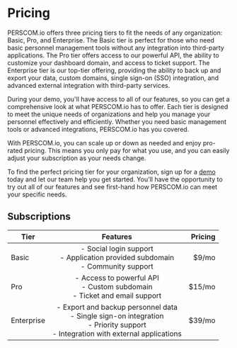 # Pricing

PERSCOM.io offers three pricing tiers to fit the needs of any organization: Basic, Pro, and Enterprise. The Basic tier is perfect for those
who need basic personnel management tools without any integration into third-party applications. The Pro tier offers access to our powerful
API, the ability to customize your dashboard domain, and access to ticket support. The Enterprise tier is our top-tier offering, providing
the ability to back up and export your data, custom domains, single sign-on (SSO) integration, and advanced external integration with
third-party services.

During your demo, you'll have access to all of our features, so you can get a comprehensive look at what PERSCOM.io has to offer. Each tier
is designed to meet the unique needs of organizations and help you manage your personnel effectively and efficiently. Whether you need basic
management tools or advanced integrations, PERSCOM.io has you covered.

With PERSCOM.io, you can scale up or down as needed and enjoy pro-rated pricing. This means you only pay for what you use, and you can
easily adjust your subscription as your needs change.

To find the perfect pricing tier for your organization, sign up for a [demo](https://perscom.io/register) today and let our team help you
get started. You'll have the opportunity to try out all of our features and see first-hand how PERSCOM.io can meet your specific needs.

## Subscriptions

| Tier       |                                                                Features                                                                 | Pricing |
| ---------- | :-------------------------------------------------------------------------------------------------------------------------------------: | ------: |
| Basic      |                           - Social login support<br/>- Application provided subdomain<br/>- Community support                           |   $9/mo |
| Pro        |                             - Access to powerful API<br/>- Custom subdomain<br/>- Ticket and email support                              |  $15/mo |
| Enterprise | - Export and backup personnel data<br/>- Single sign-on integration<br/>- Priority support<br/>- Integration with external applications |  $39/mo |
